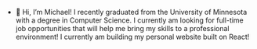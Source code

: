 - 👋 Hi, I’m Michael! I recently graduated from the University of Minnesota with a degree in Computer Science. I currently am looking for full-time job opportunities that will help me bring my skills to a professional environment! I currently am building my personal website built on React!
